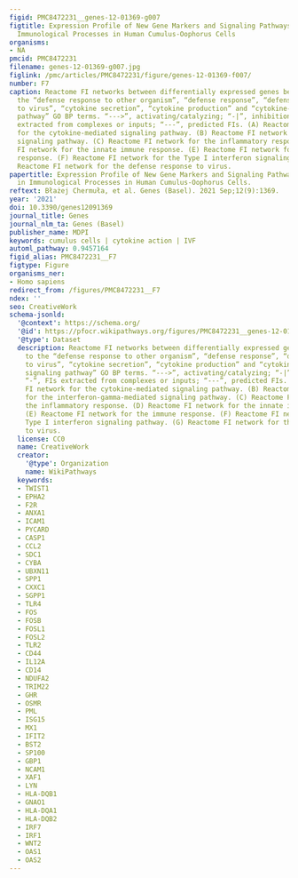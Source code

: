 ```yaml
---
figid: PMC8472231__genes-12-01369-g007
figtitle: Expression Profile of New Gene Markers and Signaling Pathways Involved in
  Immunological Processes in Human Cumulus-Oophorus Cells
organisms:
- NA
pmcid: PMC8472231
filename: genes-12-01369-g007.jpg
figlink: /pmc/articles/PMC8472231/figure/genes-12-01369-f007/
number: F7
caption: Reactome FI networks between differentially expressed genes belonging to
  the “defense response to other organism”, “defense response”, “defense response
  to virus”, “cytokine secretion”, “cytokine production” and “cytokine-mediated signaling
  pathway” GO BP terms. “--->”, activating/catalyzing; “-|”, inhibition; “-“, FIs
  extracted from complexes or inputs; “---”, predicted FIs. (A) Reactome FI network
  for the cytokine-mediated signaling pathway. (B) Reactome FI network for the interferon-gamma-mediated
  signaling pathway. (C) Reactome FI network for the inflammatory response. (D) Reactome
  FI network for the innate immune response. (E) Reactome FI network for the immune
  response. (F) Reactome FI network for the Type I interferon signaling pathway. (G)
  Reactome FI network for the defense response to virus.
papertitle: Expression Profile of New Gene Markers and Signaling Pathways Involved
  in Immunological Processes in Human Cumulus-Oophorus Cells.
reftext: Błażej Chermuła, et al. Genes (Basel). 2021 Sep;12(9):1369.
year: '2021'
doi: 10.3390/genes12091369
journal_title: Genes
journal_nlm_ta: Genes (Basel)
publisher_name: MDPI
keywords: cumulus cells | cytokine action | IVF
automl_pathway: 0.9457164
figid_alias: PMC8472231__F7
figtype: Figure
organisms_ner:
- Homo sapiens
redirect_from: /figures/PMC8472231__F7
ndex: ''
seo: CreativeWork
schema-jsonld:
  '@context': https://schema.org/
  '@id': https://pfocr.wikipathways.org/figures/PMC8472231__genes-12-01369-g007.html
  '@type': Dataset
  description: Reactome FI networks between differentially expressed genes belonging
    to the “defense response to other organism”, “defense response”, “defense response
    to virus”, “cytokine secretion”, “cytokine production” and “cytokine-mediated
    signaling pathway” GO BP terms. “--->”, activating/catalyzing; “-|”, inhibition;
    “-“, FIs extracted from complexes or inputs; “---”, predicted FIs. (A) Reactome
    FI network for the cytokine-mediated signaling pathway. (B) Reactome FI network
    for the interferon-gamma-mediated signaling pathway. (C) Reactome FI network for
    the inflammatory response. (D) Reactome FI network for the innate immune response.
    (E) Reactome FI network for the immune response. (F) Reactome FI network for the
    Type I interferon signaling pathway. (G) Reactome FI network for the defense response
    to virus.
  license: CC0
  name: CreativeWork
  creator:
    '@type': Organization
    name: WikiPathways
  keywords:
  - TWIST1
  - EPHA2
  - F2R
  - ANXA1
  - ICAM1
  - PYCARD
  - CASP1
  - CCL2
  - SDC1
  - CYBA
  - UBXN11
  - SPP1
  - CXXC1
  - SGPP1
  - TLR4
  - FOS
  - FOSB
  - FOSL1
  - FOSL2
  - TLR2
  - CD44
  - IL12A
  - CD14
  - NDUFA2
  - TRIM22
  - GHR
  - OSMR
  - PML
  - ISG15
  - MX1
  - IFIT2
  - BST2
  - SP100
  - GBP1
  - NCAM1
  - XAF1
  - LYN
  - HLA-DQB1
  - GNAO1
  - HLA-DQA1
  - HLA-DQB2
  - IRF7
  - IRF1
  - WNT2
  - OAS1
  - OAS2
---
```

